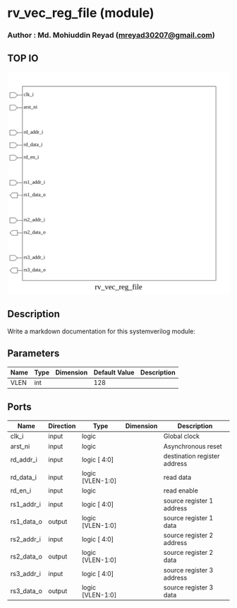 # rv_vec_reg_file (module)

### Author : Md. Mohiuddin Reyad (mreyad30207@gmail.com)

## TOP IO
<img src="./rv_vec_reg_file_top.svg">

## Description

Write a markdown documentation for this systemverilog module:

## Parameters
|Name|Type|Dimension|Default Value|Description|
|-|-|-|-|-|
|VLEN|int||128||

## Ports
|Name|Direction|Type|Dimension|Description|
|-|-|-|-|-|
|clk_i|input|logic||Global clock|
|arst_ni|input|logic||Asynchronous reset|
|rd_addr_i|input|logic [ 4:0]||destination register address|
|rd_data_i|input|logic [VLEN-1:0]||read data|
|rd_en_i|input|logic||read enable|
|rs1_addr_i|input|logic [ 4:0]||source register 1 address|
|rs1_data_o|output|logic [VLEN-1:0]||source register 1 data|
|rs2_addr_i|input|logic [ 4:0]||source register 2 address|
|rs2_data_o|output|logic [VLEN-1:0]||source register 2 data|
|rs3_addr_i|input|logic [ 4:0]||source register 3 address|
|rs3_data_o|output|logic [VLEN-1:0]||source register 3 data|
